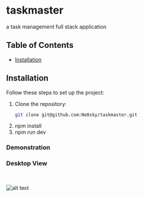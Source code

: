 # taskmaster
a task management full stack application


## Table of Contents

- [Installation](#installation)


## Installation

Follow these steps to set up the project:

1. Clone the repository:
   ```sh
   git clone git@github.com:Ne0sky/taskmaster.git
2. npm install
3. npm run dev

### Demonstration
### Desktop View
<br>

![alt text](https://raw.githubusercontent.com/Ne0sky/taskmaster/demo_images/about.JPG)




   
